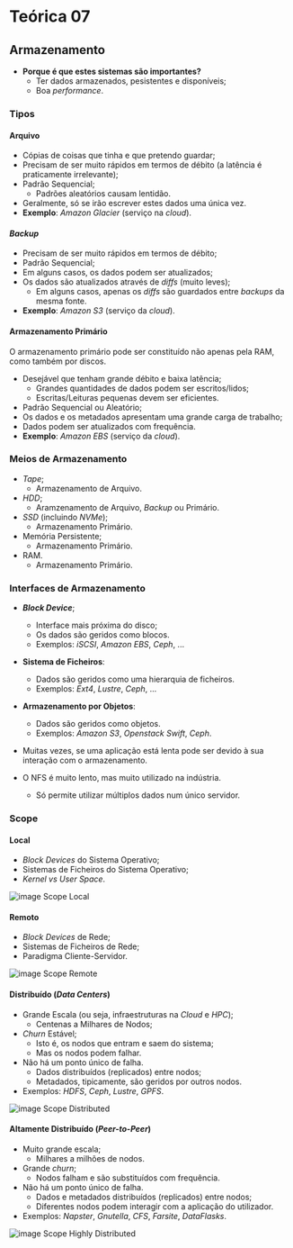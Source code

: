 # Teórica 07

## Armazenamento

- **Porque é que estes sistemas são importantes?**
  - Ter dados armazenados, pesistentes e disponíveis;
  - Boa *performance*.

### Tipos

#### Arquivo

- Cópias de coisas que tinha e que pretendo guardar;
- Precisam de ser muito rápidos em termos de débito (a latência é praticamente irrelevante);
- Padrão Sequencial;
  - Padrões aleatórios causam lentidão.
- Geralmente, só se irão escrever estes dados uma única vez.
- **Exemplo**: *Amazon Glacier* (serviço na *cloud*).

#### *Backup*

- Precisam de ser muito rápidos em termos de débito;
- Padrão Sequencial;
- Em alguns casos, os dados podem ser atualizados;
- Os dados são atualizados através de *diffs* (muito leves);
  - Em alguns casos, apenas os *diffs* são guardados entre *backups* da mesma fonte.
- **Exemplo**: *Amazon S3* (serviço da *cloud*).

#### Armazenamento Primário

O armazenamento primário pode ser constituído não apenas pela RAM, como também por discos.

- Desejável que tenham grande débito e baixa latência;
  - Grandes quantidades de dados podem ser escritos/lidos;
  - Escritas/Leituras pequenas devem ser eficientes.
- Padrão Sequencial ou Aleatório;
- Os dados e os metadados apresentam uma grande carga de trabalho;
- Dados podem ser atualizados com frequência.
- **Exemplo**: *Amazon EBS* (serviço da *cloud*).

### Meios de Armazenamento

- *Tape*;
  - Armazenamento de Arquivo.
- *HDD*;
  - Aramzenamento de Arquivo, *Backup* ou Primário.
- *SSD* (incluindo *NVMe*);
  - Armazenamento Primário.
- Memória Persistente;
  - Armazenamento Primário.
- RAM.
  - Armazenamento Primário.

### Interfaces de Armazenamento

- ***Block Device***;
  - Interface mais próxima do disco;
  - Os dados são geridos como blocos.
  - Exemplos: *iSCSI*, *Amazon EBS*, *Ceph*, ...
- **Sistema de Ficheiros**:
  - Dados são geridos como uma hierarquia de ficheiros.
  - Exemplos: *Ext4*, *Lustre*, *Ceph*, ...
- **Armazenamento por Objetos**:
  - Dados são geridos como objetos.
  - Exemplos: *Amazon S3*, *Openstack Swift*, *Ceph*.

- Muitas vezes, se uma aplicação está lenta pode ser devido à sua interação com o armazenamento.
- O NFS é muito lento, mas muito utilizado na indústria.
  - Só permite utilizar múltiplos dados num único servidor.

### Scope

#### Local

- *Block Devices* do Sistema Operativo;
- Sistemas de Ficheiros do Sistema Operativo;
- *Kernel vs User Space*.

![image Scope Local](images/scope_local.png)

#### Remoto

- *Block Devices* de Rede;
- Sistemas de Ficheiros de Rede;
- Paradigma Cliente-Servidor.

![image Scope Remote](images/scope_remote.png)

#### Distribuído (*Data Centers*)

- Grande Escala (ou seja, infraestruturas na *Cloud* e *HPC*);
  - Centenas a Milhares de Nodos;
- *Churn* Estável;
  - Isto é, os nodos que entram e saem do sistema;
  - Mas os nodos podem falhar.
- Não há um ponto único de falha.
  - Dados distribuídos (replicados) entre nodos;
  - Metadados, tipicamente, são geridos por outros nodos.
- Exemplos: *HDFS*, *Ceph*, *Lustre*, *GPFS*.

![image Scope Distributed](images/scope_distributed.png)

#### Altamente Distribuído (*Peer-to-Peer*)

- Muito grande escala;
  - Milhares a milhões de nodos.
- Grande *churn*;
  - Nodos falham e são substituídos com frequência.
- Não há um ponto único de falha.
  - Dados e metadados distribuídos (replicados) entre nodos;
  - Diferentes nodos podem interagir com a aplicação do utilizador.
- Exemplos: *Napster*, *Gnutella*, *CFS*, *Farsite*, *DataFlasks*.

![image Scope Highly Distributed](images/scope_highly_distributed.png)
